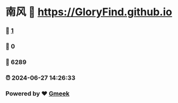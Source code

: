 # 南风 :link: https://GloryFind.github.io 
### :page_facing_up: [1](https://GloryFind.github.io/tag.html) 
### :speech_balloon: 0 
### :hibiscus: 6289 
### :alarm_clock: 2024-06-27 14:26:33 
### Powered by :heart: [Gmeek](https://github.com/Meekdai/Gmeek)

